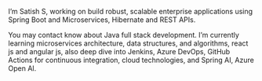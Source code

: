 I’m Satish S, working on build robust, scalable enterprise applications using Spring Boot and Microservices, Hibernate and REST APIs.

You may contact know about Java full stack development.
I’m currently learning microservices architecture, data structures, and algorithms, react js and angular js, also deep dive into Jenkins, Azure DevOps, GitHub Actions for continuous integration, cloud technologies, and Spring AI, Azure Open AI.
